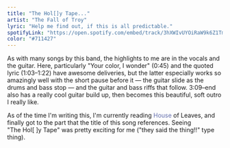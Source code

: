 ```yaml
---
title: "The Hol[]y Tape..."
artist: "The Fall of Troy"
lyric: "Help me find out, if this is all predictable."
spotifyLink: "https://open.spotify.com/embed/track/3hXWIvUYOiRaW9k6Z1TmaG"
color: "#711427"
---
```


As with many songs by this band, the highlights to me are in the vocals and the guitar. Here, particularly "Your color, I wonder" (0:45) and the quoted lyric (1:03–1:22) have awesome deliveries, but the latter especially works so amazingly well with the short pause before it — the guitar slide as the drums and bass stop — and the guitar and bass riffs that follow. 3:09–end also has a really cool guitar build up, then becomes this beautiful, soft outro I really like.

As of the time I'm writing this, I'm currently reading <span style="color: #6570ae">House</span> of Leaves, and finally got to the part that the title of this song references. Seeing <span style="white-space: pre">"The Hol[     ]y Tape"</span> was pretty exciting for me ("they said the thing!!" type thing).

